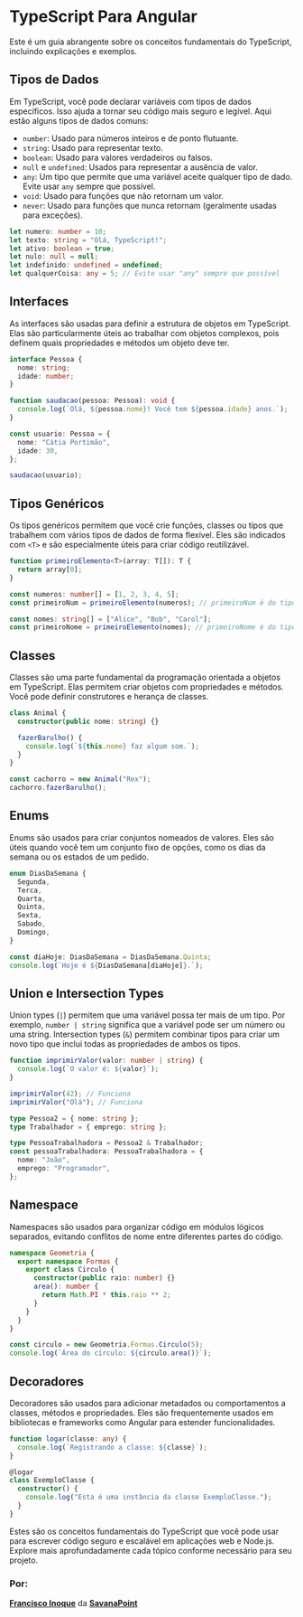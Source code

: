 

# TypeScript Para Angular

Este é um guia abrangente sobre os conceitos fundamentais do TypeScript, incluindo explicações e exemplos.

## Tipos de Dados

Em TypeScript, você pode declarar variáveis com tipos de dados específicos. Isso ajuda a tornar seu código mais seguro e legível. Aqui estão alguns tipos de dados comuns:

- `number`: Usado para números inteiros e de ponto flutuante.
- `string`: Usado para representar texto.
- `boolean`: Usado para valores verdadeiros ou falsos.
- `null` e `undefined`: Usados para representar a ausência de valor.
- `any`: Um tipo que permite que uma variável aceite qualquer tipo de dado. Evite usar `any` sempre que possível.
- `void`: Usado para funções que não retornam um valor.
- `never`: Usado para funções que nunca retornam (geralmente usadas para exceções).

```typescript
let numero: number = 10;
let texto: string = "Olá, TypeScript!";
let ativo: boolean = true;
let nulo: null = null;
let indefinido: undefined = undefined;
let qualquerCoisa: any = 5; // Evite usar "any" sempre que possível
```

## Interfaces

As interfaces são usadas para definir a estrutura de objetos em TypeScript. Elas são particularmente úteis ao trabalhar com objetos complexos, pois definem quais propriedades e métodos um objeto deve ter.

```typescript
interface Pessoa {
  nome: string;
  idade: number;
}

function saudacao(pessoa: Pessoa): void {
  console.log(`Olá, ${pessoa.nome}! Você tem ${pessoa.idade} anos.`);
}

const usuario: Pessoa = {
  nome: "Cátia Portimão",
  idade: 30,
};

saudacao(usuario);
```

## Tipos Genéricos

Os tipos genéricos permitem que você crie funções, classes ou tipos que trabalhem com vários tipos de dados de forma flexível. Eles são indicados com `<T>` e são especialmente úteis para criar código reutilizável.

```typescript
function primeiroElemento<T>(array: T[]): T {
  return array[0];
}

const numeros: number[] = [1, 2, 3, 4, 5];
const primeiroNum = primeiroElemento(numeros); // primeiroNum é do tipo "number"

const nomes: string[] = ["Alice", "Bob", "Carol"];
const primeiroNome = primeiroElemento(nomes); // primeiroNome é do tipo "string"
```

## Classes

Classes são uma parte fundamental da programação orientada a objetos em TypeScript. Elas permitem criar objetos com propriedades e métodos. Você pode definir construtores e herança de classes.

```typescript
class Animal {
  constructor(public nome: string) {}

  fazerBarulho() {
    console.log(`${this.nome} faz algum som.`);
  }
}

const cachorro = new Animal("Rex");
cachorro.fazerBarulho();
```

## Enums

Enums são usados para criar conjuntos nomeados de valores. Eles são úteis quando você tem um conjunto fixo de opções, como os dias da semana ou os estados de um pedido.

```typescript
enum DiasDaSemana {
  Segunda,
  Terca,
  Quarta,
  Quinta,
  Sexta,
  Sabado,
  Domingo,
}

const diaHoje: DiasDaSemana = DiasDaSemana.Quinta;
console.log(`Hoje é ${DiasDaSemana[diaHoje]}.`);
```

## Union e Intersection Types

Union types (`|`) permitem que uma variável possa ter mais de um tipo. Por exemplo, `number | string` significa que a variável pode ser um número ou uma string. Intersection types (`&`) permitem combinar tipos para criar um novo tipo que inclui todas as propriedades de ambos os tipos.

```typescript
function imprimirValor(valor: number | string) {
  console.log(`O valor é: ${valor}`);
}

imprimirValor(42); // Funciona
imprimirValor("Olá"); // Funciona

type Pessoa2 = { nome: string };
type Trabalhador = { emprego: string };

type PessoaTrabalhadora = Pessoa2 & Trabalhador;
const pessoaTrabalhadora: PessoaTrabalhadora = {
  nome: "João",
  emprego: "Programador",
};
```

## Namespace

Namespaces são usados para organizar código em módulos lógicos separados, evitando conflitos de nome entre diferentes partes do código.

```typescript
namespace Geometria {
  export namespace Formas {
    export class Circulo {
      constructor(public raio: number) {}
      area(): number {
        return Math.PI * this.raio ** 2;
      }
    }
  }
}

const circulo = new Geometria.Formas.Circulo(5);
console.log(`Área do círculo: ${circulo.area()}`);
```

## Decoradores

Decoradores são usados para adicionar metadados ou comportamentos a classes, métodos e propriedades. Eles são frequentemente usados em bibliotecas e frameworks como Angular para estender funcionalidades.

```typescript
function logar(classe: any) {
  console.log(`Registrando a classe: ${classe}`);
}

@logar
class ExemploClasse {
  constructor() {
    console.log("Esta é uma instância da classe ExemploClasse.");
  }
}
```

Estes são os conceitos fundamentais do TypeScript que você pode usar para escrever código seguro e escalável em aplicações web e Node.js. Explore mais aprofundadamente cada tópico conforme necessário para seu projeto.


### Por:
  **[Francisco Inoque](https://franciscoinoque.tech/)** da **[SavanaPoint](https://savanapoint.com)**